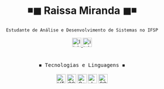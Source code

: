 <div align="center">
  
  # ◾◼ Raissa Miranda ◼◾
  `Estudante de Análise e Desenvolvimento de Sistemas no IFSP`
  
</div>

<div align="center">
  <a href="https://linkedin.com/in/raissa-miranda-32988b2a8" target="_blank">
    <img src="https://img.shields.io/static/v1?message=LinkedIn&logo=linkedin&label=&color=0077B5&logoColor=white&labelColor=&style=for-the-badge" height="25" alt="linkedin logo"  />
  </a>
  <a href="https://hiyara.itch.io/" target="_blank">
    <img src="https://img.shields.io/static/v1?message=Itch.io&logo=itch.io&label=&color=fa5c5c&logoColor=white&labelColor=&style=for-the-badge" height="25" alt="itch.io logo" />
  </a>
</div>

<h1></h1>

<div align="center">
  <samp> ◾ Tecnologias e Linguagens ◾ </samp>
</div>

<br>

<div align="center">
  <img src="https://img.shields.io/static/v1?message=HTML&label=&color=E34F26&labelColor=&style=for-the-badge" height="25" alt="HTML" />
  <img src="https://img.shields.io/static/v1?message=CSS&label=&color=1572B6&labelColor=&style=for-the-badge" height="25" alt="CSS" />
  <img src="https://img.shields.io/static/v1?message=C%2B%2B&label=&color=00599C&labelColor=&style=for-the-badge" height="25" alt="C++" />
  <img src="https://img.shields.io/static/v1?message=Java&label=&color=007396&labelColor=&style=for-the-badge" height="25" alt="Java" />
  <img src="https://img.shields.io/static/v1?message=SQL&label=&color=00758F&labelColor=&style=for-the-badge" height="25" alt="SQL" />
</div>
